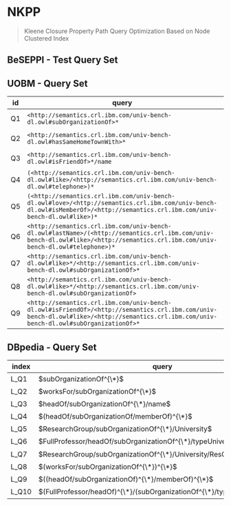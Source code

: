 # NKPP
> Kleene Closure Property Path Query Optimization Based on Node Clustered Index
## BeSEPPI - Test Query Set

## UOBM - Query Set

| id | query                                                        | type |
| ----- | ------------------------------------------------------------ | ---- |
| Q1  | `<http://semantics.crl.ibm.com/univ-bench-dl.owl#subOrganizationOf>*`                                         | $S − KPPQ$ |
| Q2  | `<http://semantics.crl.ibm.com/univ-bench-dl.owl#hasSameHomeTownWith>*`                              | $S − KPPQ$ |
| Q3  | `<http://semantics.crl.ibm.com/univ-bench-dl.owl#isFriendOf>*/name`                            | $S − KPPQ$ |
| Q4  | `(<http://semantics.crl.ibm.com/univ-bench-dl.owl#like>/<http://semantics.crl.ibm.com/univ-bench-dl.owl#telephone>)*`                      | $E − KPPQ$ |
| Q5  | `(<http://semantics.crl.ibm.com/univ-bench-dl.owl#love>/<http://semantics.crl.ibm.com/univ-bench-dl.owl#isMemberOf>/<http://semantics.crl.ibm.com/univ-bench-dl.owl#like>)*`               | $E − KPPQ$ |
| Q6  | `<http://semantics.crl.ibm.com/univ-bench-dl.owl#lastName>/(<http://semantics.crl.ibm.com/univ-bench-dl.owl#like>/<http://semantics.crl.ibm.com/univ-bench-dl.owl#telephone>)*`    | $C − KPPQ$ |
| Q7  | `<http://semantics.crl.ibm.com/univ-bench-dl.owl#like>*/<http://semantics.crl.ibm.com/univ-bench-dl.owl#subOrganizationOf>*`     | $C − KPPQ$ |
| Q8  | `<http://semantics.crl.ibm.com/univ-bench-dl.owl#like>*/<http://semantics.crl.ibm.com/univ-bench-dl.owl#subOrganizationOf>`       | $C − KPPQ$ |
| Q9  | `<http://semantics.crl.ibm.com/univ-bench-dl.owl#isFriendOf>/<http://semantics.crl.ibm.com/univ-bench-dl.owl#like>/<http://semantics.crl.ibm.com/univ-bench-dl.owl#subOrganizationOf>*`                  | $C − KPPQ$ |

## DBpedia - Query Set

| index | query                                                        | type |
| ----- | ------------------------------------------------------------ | ---- |
| L_Q1  | $subOrganizationOf^{\*}$                                          | $KS_{one}$ |
| L_Q2  | $worksFor/subOrganizationOf^{\*}$                               | $KS_{one}$ |
| L_Q3  | $headOf/subOrganizationOf^{\*}/name$                            | $KS_{one}$ |
| L_Q4  | $(headOf/subOrganizationOf/memberOf)^{\*}$                      | $KS_{fm}$ |
| L_Q5  | $ResearchGroup/subOrganizationOf^{\*}/University$               | $KS_{one}$ |
| L_Q6  | $FullProfessor/headOf/subOrganizationOf^{\*}/typeUniversity$    | $KS_{one}$ |
| L_Q7  | $ResearchGroup/subOrganizationOf^{\*}/University/ResGroup^{\*}$     | $KS_{one}$ |
| L_Q8  | $(worksFor/subOrganizationOf^{\*})^{\*}$                           | $KS_{co}$ |
| L_Q9  | $((headOf/subOrganizationOf)^{\*}/memberOf)^{\*}$                  | $KS_{co}$ |
| L_Q10 | $(FullProfessor/headOf)^{\*}/(subOrganizationOf^{\*}/typeUniversity)^{\*}$ | $KS_{co}$ |
